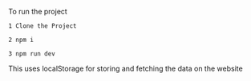 To run the project 

```1 Clone the Project```

```2 npm i```

```3 npm run dev```

This uses localStorage for storing and fetching the data on the website
